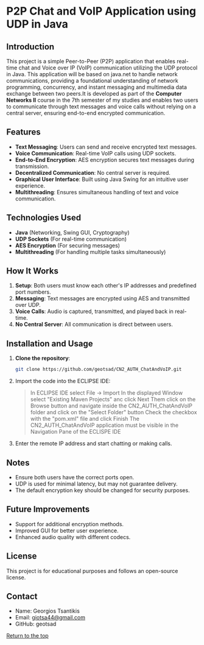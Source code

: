 # P2P Chat and VoIP Application using UDP in Java

## Introduction
This project is a simple Peer-to-Peer (P2P) application that enables real-time chat and Voice over IP (VoIP) communication utilizing the UDP protocol in Java. This application will be based on java.net to handle network communications, providing a foundational understanding of network programming, concurrency, and instant messaging and multimedia data exchange between two peers.It is developed as part of the **Computer Networks II** course in the 7th semester of my studies and enables two users to communicate through text messages and voice calls without relying on a central server, ensuring end-to-end encrypted communication.

## Features
- **Text Messaging**: Users can send and receive encrypted text messages.
- **Voice Communication**: Real-time VoIP calls using UDP sockets.
- **End-to-End Encryption**: AES encryption secures text messages during transmission.
- **Decentralized Communication**: No central server is required.
- **Graphical User Interface**: Built using Java Swing for an intuitive user experience.
- **Multithreading**: Ensures simultaneous handling of text and voice communication.

## Technologies Used
- **Java** (Networking, Swing GUI, Cryptography)
- **UDP Sockets** (For real-time communication)
- **AES Encryption** (For securing messages)
- **Multithreading** (For handling multiple tasks simultaneously)

## How It Works
1. **Setup**: Both users must know each other's IP addresses and predefined port numbers.
2. **Messaging**: Text messages are encrypted using AES and transmitted over UDP.
3. **Voice Calls**: Audio is captured, transmitted, and played back in real-time.
4. **No Central Server**: All communication is direct between users.

## Installation and Usage
1. **Clone the repository**:
   ```sh
   git clone https://github.com/geotsad/CN2_AUTH_ChatAndVoIP.git
   ```
2. Import the code into the ECLIPSE IDE:
   >In ECLIPSE IDE select File -> Import
   >In the displayed Window select "Existing Maven Projects" anc click Next
   >Them click on the Browse button and navigate inside the CN2_AUTH_ChatAndVoIP folder and click on the "Select Folder" button
   >Check the checkbox with the "pom.xml" file and click Finish
   >The CN2_AUTH_ChatAndVoIP application must be visible in the Navigation Pane of the ECLISPE IDE
   
4. Enter the remote IP address and start chatting or making calls.

## Notes
- Ensure both users have the correct ports open.
- UDP is used for minimal latency, but may not guarantee delivery.
- The default encryption key should be changed for security purposes.

## Future Improvements
- Support for additional encryption methods.
- Improved GUI for better user experience.
- Enhanced audio quality with different codecs.

## License
This project is for educational purposes and follows an open-source license.

## Contact

* Name: Georgios Tsantikis
* Email: giotsa44@gmail.com
* GitHub: geotsad

[Return to the top](#matrices-and-vector-operations-in-c)

